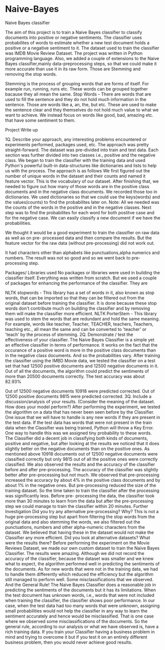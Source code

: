 # Naive-Bayes
Naive Bayes classifier

The aim of this project is to train a Naive Bayes classifier to classify documents into positive or
negative sentiments. The classifier uses probabilites of words to estimate whether a new test
document holds a positive or a negative sentiment to it. The dataset used to train the classifier
was IMDB Movie Review Dataset. The project was written in Python programming language.
Also, we added a couple of extensions to the Naive Bayes classifier,mainly data-preprocessing
steps, so that we could make it more accurate than use it in its raw form. Those are Stemming
and removing the stop words.

Stemming is the process of grouping words that are forms of itself. For example run, running,
runs etc. These words can be grouped together bacause they all mean the same.
Stop Words - There are words that are used to fill the sentence and they do not hold much
information in the sentence. Those are words like a, an, the, but etc. These are used to
make the sentence clear and they themselves do not hold much value to what we want to
achieve. We instead focus on words like good, bad, amazing etc. that have some sentiment
to them.

Project Write up

1Q. Describe your approach, any interesting problems encountered or experiments
performed, packages used, etc.
The approach was pretty straight-forward. The dataset was pre-divided into train and test data.
Each section was further divided into two classes i.e., positive and the negative class. We began
to train the classifier with the training data and used Python's powerful built-in data-structures like
dictionaries and lists to help us with the process. The approach is as follows
We first figured out the number of unique words in the dataset and their counts and named it
feature vector. This is the vocabulary of our dataset.
After finishing that, we needed to figure out how many of those words are in the positive
class documents and in the negative class documents. We recorded those too in
dictionaries. We used dictionaries so that we could use the keys(words) and the
values(counts) to find the probabilites later on.
Note: All we needed was the counts of the words in the positive and in the negative classes.
Next step was to find the probabilites for each word for both postitve case and for the
negative case.
We can easily classify a new document if we have the probabilities.


We thought it would be a good experiment to train the classifier on raw data as well as on pre-
processed data and then compare the results. But the feature vector for the raw data (without
pre-processing) did not work out.

It had characters other than alphabets like punctuations,alpha numerics and numbers. The result
was not so good and so we went back to pre-processing step.


Packages/ Libraries used
No packages or libraries were used in building the classifier itself. Everything was written from
scratch. But we used a couple of packages for enhancing the performance of the classifier. They
are

NLTK stopwords - This library has a set of words in it, also known as stop words, that can be
imported so that they can be filtered out from the original dataset before training the
classifier. It is done because these stop words don't contribute much on building the classifier
and by removing them will make the classifier more efficient.
NLTK PorterStem - This library was used to stem the words that are redundant and hold the
same meaning. For example, words like teacher, Teacher, TEACHER, teachers, Teachers,
teaching etc., all mean the same and can be converted to 'teacher' or 'teach' by the process
of stemming.
2Q. Demonstrate / test the effectiveness of your classifier.
The Naive Bayes Classifier is a simple yet an effective classifier in terms of performance. It works
on the fact that the occurance of a positive word is more in the positive class documents than in
the negative class documents. And so the probabilities vary.
After training the classifier using the IMBD Movie data, we tested the classifier on a test set that
had 12500 positive documents and 12500 negative documents in it. Out of all the documents, the
algorithm could predict the sentiments of more than 20500 documents correctly. The test
accuracy was about 82.93%

Out of 12500 negative documents 10918 were predicted corrected.
Out of 12500 positive documents 9815 were predicted corrected.
3Q. Include a discussion/analysis of your results. (Consider the meaning of the dataset.
How does your model perform?)
After performing the experiment, we tested the algorithm on a data that has never been seen
before by the Classifier. One issue that we will have to handle is any new words if they are
present in the test data. If the test data has words that were not present in the train data when the
Classifier was being trained, Python will throw a Key Error. One way to handle this was we
assigned tiny probability to these words.
The Classifier did a decent job in classifying both kinds of documents, positive and negative, but
after looking at the results we noticed that it does slightly better on the negative documents than
on the positive ones. As mentioned above 10918 documents out of 12500 negative documents
were classified correctly but only 9815 out of all the positive ones were correctly classified.
We also observed the results and the accuracy of the classifier before and after pre-processing.
The accuracy of the classifier was slightly better after pre-processing but not much. We observed
that pre-processing increased the accuracy by about 4% in the positive class documents and by
about 1% in the negative ones. But pre-processing reduced the size of the training dataset. So
the time taken to train the classifier after the processing was significantly less. Before pre-
processing the data, the classifier took more than 30 minutes to learn from the data but after the
pre-processing step we could manage to train the classifier within 20 minutes.
Further Investigation
Did you try any alternative pre-processing? Why?
This is not a huge pre-processing step but apart from filtering the stop words from the original
data and also stemming the words, we also filtered out the punctuations, numbers and other
alpha-numeric characters from the dataset. We believed that having these in the dataset would
not make the Classifier any more efficient.
Did you look at alternative datasets? What were the results there?
Before performing the experiment on the Movie Reviews Dataset, we made our own custom
dataset to train the Naive Bayes Classifier. The results were amazing. Although we did not record
the accuracy of the classifier, because the dataset was smaller and we knew what to expect, the
algorithm performed well in predicting the sentiments of the documents. As for new words that
were not in the training data, we had to handle them differently which reduced the efficiency but
the algorithm still managed to perform well.
Some misclassifications that we observed. And the General Rule!
The Naive Bayes Classifier does a reasonable job in predicting the sentiments of the documents
but it has its limitations. When the test document has unknown words, i.e., words that were not
included when training the classifier, the classifier shows poor performance. In our case, when
the test data had too many words that were unknown, assigning small probabilities would not
help the classifier in any way to learn the sentiment accurately and hence would be misclassified.
That is one case where we observed some misclassifications of the documents.
So the general rule, according to our analysis or what we have observed is, have a rich training
data. If you train your Classifier having a business problem in mind and trying to overcome it but
if you test it on an entirely different business problem, then you would never achieve good
results.






